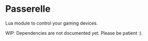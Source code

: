 # Passerelle
Lua module to control your gaming devices.

WIP: Dependencies are not documented yet. Please be patient :).

